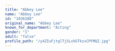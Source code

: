 ```yaml
---
title: "Abbey Lee"
name: "Abbey Lee"
id: "1036288"
original_name: "Abbey Lee"
known_for_department: "Acting"
gender: "1"
adult: "false"
profile_path: "/y4ZIuFjtglTjSLxhGTkzsCPFMQZ.jpg"
---
```

